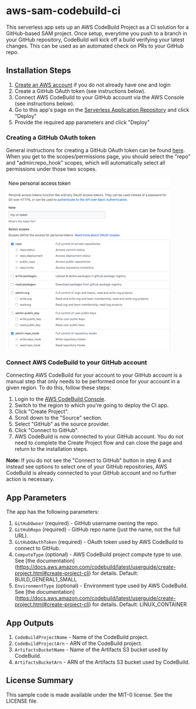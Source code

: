 # aws-sam-codebuild-ci

This serverless app sets up an AWS CodeBuild Project as a CI solution for a GitHub-based SAM project. Once setup, everytime you push to a branch in your GitHub repository, CodeBuild will kick off a build verifying your latest changes. This can be used as an automated check on PRs to your GitHub repo.

## Installation Steps

1. [Create an AWS account](https://portal.aws.amazon.com/gp/aws/developer/registration/index.html) if you do not already have one and login
1. Create a GitHub OAuth token (see instructions below).
1. Connect AWS CodeBuild to your GitHub account via the AWS Console (see instructions below).
1. Go to this app's page on the [Serverless Application Repository](https://serverlessrepo.aws.amazon.com/applications/arn:aws:serverlessrepo:us-east-1:646794253159:applications~aws-sam-codebuild-ci) and click "Deploy"
1. Provide the required app parameters and click "Deploy"

### Creating a GitHub OAuth token

General instructions for creating a GitHub OAuth token can be found [here](https://help.github.com/articles/creating-a-personal-access-token-for-the-command-line/). When you get to the scopes/permissions page, you should select the "repo" and "admin:repo_hook" scopes, which will automatically select all permissions under those two scopes.

![GitHub OAuth Token Permissions](https://github.com/awslabs/aws-sam-codebuild-ci/raw/master/images/github-token-permissions.png)

### Connect AWS CodeBuild to your GitHub account

Connecting AWS CodeBuild for your account to your GitHub account is a manual step that only needs to be performed once for your account in a given region. To do this, follow these steps:

1. Login to the [AWS CodeBuild Console](https://console.aws.amazon.com/codesuite/codebuild/home).
1. Switch to the region to which you're going to deploy the CI app.
1. Click "Create Project".
1. Scroll down to the "Source" section.
1. Select "GitHub" as the source provider.
1. Click "Connect to GitHub".
1. AWS CodeBuild is now connected to your GitHub account. You do not need to complete the Create Project flow and can close the page and return to the installation steps.

**Note:** If you do not see the "Connect to GitHub" button in step 6 and instead see options to select one of your GitHub repositories, AWS CodeBuild is already connected to your GitHub account and no further action is necessary.

## App Parameters

The app has the following parameters:

1. `GitHubOwner` (required) - GitHub username owning the repo.
1. `GitHubRepo` (required) - GitHub repo name (just the name, not the full URL).
1. `GitHubOAuthToken` (required) - OAuth token used by AWS CodeBuild to connect to GitHub.
1. `ComputeType` (optional) - AWS CodeBuild project compute type to use. See [the documentation] (https://docs.aws.amazon.com/codebuild/latest/userguide/create-project.html#create-project-cli) for details. Default: BUILD_GENERAL1_SMALL
1. `EnvironmentType` (optional) - Environment type used by AWS CodeBuild. See [the documentation] (https://docs.aws.amazon.com/codebuild/latest/userguide/create-project.html#create-project-cli) for details. Default: LINUX_CONTAINER

## App Outputs

1. `CodeBuildProjectName` - Name of the CodeBuild project.
1. `CodeBuildProjectArn` - ARN of the CodeBuild project.
1. `ArtifactsBucketName` - Name of the Artifacts S3 bucket used by CodeBuild.
1. `ArtifactsBucketArn` - ARN of the Artifacts S3 bucket used by CodeBuild.

## License Summary

This sample code is made available under the MIT-0 license. See the LICENSE file.
